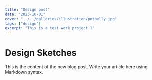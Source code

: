 ```yaml
---
title: "Design post"
date: "2023-10-01"
cover: "../../galleries/illustration/potbelly.jpg"
tags: ["design"]
excerpt: "This is a test work project 1"
---
```


# Design Sketches


This is the content of the new blog post. Write your article here using Markdown syntax.